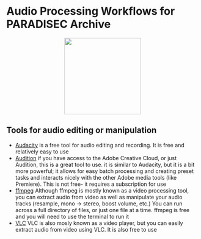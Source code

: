 # Audio Processing Workflows for PARADISEC Archive


<p align="center">
  <img height="200" src="images/rev-rev-vox.gif">
</p>

## Tools for audio editing or manipulation

* [Audacity](https://www.audacityteam.org/download/) is a free tool for audio editing and recording. It is free and relatively easy to use
* [Audition](https://www.adobe.com/au/products/audition.html) if you have access to the Adobe Creative Cloud, or just Audition, this is a great tool to use. it is similar to Audacity, but it is a bit more powerful; it allows for easy batch processing and creating preset tasks and interacts nicely with the other Adobe media tools (like Premiere). This is not free- it requires a subscription for use
* [ffmpeg](http://ffmpeg.org/) Although ffmpeg is mostly known as a video processing tool, you can extract audio from video as well as manipulate your audio tracks (resample, mono -> stereo, boost volume, etc.) You can run across a full directory of files, or just one file at a time. ffmpeg is free and you will need to use the terminal to run it
* [VLC](https://www.videolan.org/) VLC is also mosly known as a video player, but you can easily extract audio from video using VLC. It is also free to use
